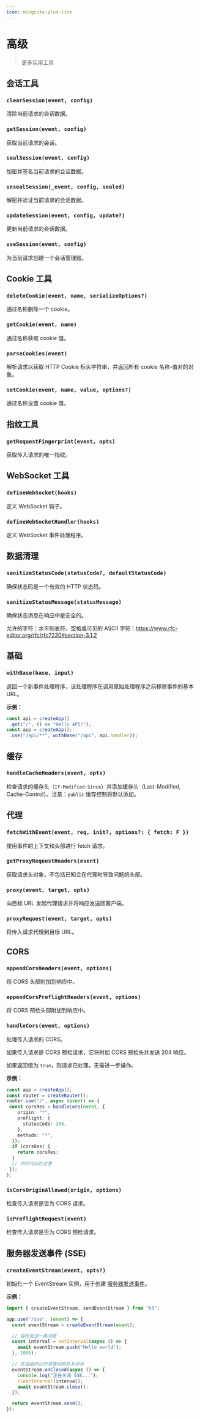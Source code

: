 ```yaml
---
icon: mingcute:plus-line
---
```


# 高级

> 更多实用工具

## 会话工具

<!-- automd:jsdocs src="../../src/utils/session.ts" -->

### `clearSession(event, config)`

清除当前请求的会话数据。

### `getSession(event, config)`

获取当前请求的会话。

### `sealSession(event, config)`

加密并签名当前请求的会话数据。

### `unsealSession(_event, config, sealed)`

解密并验证当前请求的会话数据。

### `updateSession(event, config, update?)`

更新当前请求的会话数据。

### `useSession(event, config)`

为当前请求创建一个会话管理器。

<!-- /automd -->

## Cookie 工具

<!-- automd:jsdocs src="../../src/utils/cookie.ts" -->

### `deleteCookie(event, name, serializeOptions?)`

通过名称删除一个 cookie。

### `getCookie(event, name)`

通过名称获取 cookie 值。

### `parseCookies(event)`

解析请求以获取 HTTP Cookie 标头字符串，并返回所有 cookie 名称-值对的对象。

### `setCookie(event, name, value, options?)`

通过名称设置 cookie 值。

<!-- /automd -->

## 指纹工具

<!-- automd:jsdocs src="../../src/utils/fingerprint.ts" -->

### `getRequestFingerprint(event, opts)`

获取传入请求的唯一指纹。

<!-- /automd -->

## WebSocket 工具

<!-- automd:jsdocs src="../../src/utils/ws.ts" -->

### `defineWebSocket(hooks)`

定义 WebSocket 钩子。

### `defineWebSocketHandler(hooks)`

定义 WebSocket 事件处理程序。

<!-- /automd -->

## 数据清理

<!-- automd:jsdocs src="../../src/utils/sanitize.ts" -->

### `sanitizeStatusCode(statusCode?, defaultStatusCode)`

确保状态码是一个有效的 HTTP 状态码。

### `sanitizeStatusMessage(statusMessage)`

确保状态消息在响应中是安全的。

允许的字符：水平制表符、空格或可见的 ASCII 字符：https://www.rfc-editor.org/rfc/rfc7230#section-3.1.2

<!-- /automd -->

## 基础

<!-- automd:jsdocs src="../../src/utils/base.ts" -->

### `withBase(base, input)`

返回一个新事件处理程序，该处理程序在调用原始处理程序之前移除事件的基本 URL。

**示例：**

```ts
const api = createApp()
 .get("/", () => "Hello API!");
const app = createApp();
 .use("/api/**", withBase("/api", api.handler));
```

<!-- /automd -->

## 缓存

<!-- automd:jsdocs src="../../src/utils/cache.ts" -->

### `handleCacheHeaders(event, opts)`

检查请求的缓存头（`If-Modified-Since`）并添加缓存头（Last-Modified, Cache-Control）。注意：`public` 缓存控制将默认添加。

<!-- /automd -->

## 代理

<!-- automd:jsdocs src="../../src/utils/proxy.ts" -->

### `fetchWithEvent(event, req, init?, options?: { fetch: F })`

使用事件的上下文和头部进行 fetch 请求。

### `getProxyRequestHeaders(event)`

获取请求头对象，不包括已知会在代理时导致问题的头部。

### `proxy(event, target, opts)`

向目标 URL 发起代理请求并将响应发送回客户端。

### `proxyRequest(event, target, opts)`

将传入请求代理到目标 URL。

<!-- /automd -->

## CORS

<!-- automd:jsdocs src="../../src/utils/cors.ts" -->

### `appendCorsHeaders(event, options)`

将 CORS 头部附加到响应中。

### `appendCorsPreflightHeaders(event, options)`

将 CORS 预检头部附加到响应中。

### `handleCors(event, options)`

处理传入请求的 CORS。

如果传入请求是 CORS 预检请求，它将附加 CORS 预检头并发送 204 响应。

如果返回值为 `true`，则请求已处理，无需进一步操作。

**示例：**

```ts
const app = createApp();
const router = createRouter();
router.use("/", async (event) => {
 const corsRes = handleCors(event, {
    origin: "*",
    preflight: {
      statusCode: 204,
    },
    methods: "*",
  });
  if (corsRes) {
    return corsRes;
  }
  // 你的代码在这里
 });
);
```

### `isCorsOriginAllowed(origin, options)`

检查传入请求是否为 CORS 请求。

### `isPreflightRequest(event)`

检查传入请求是否为 CORS 预检请求。

<!-- /automd -->

## 服务器发送事件 (SSE)

<!-- automd:jsdocs src="../../src/utils/event-stream.ts" -->

### `createEventStream(event, opts?)`

初始化一个 EventStream 实例，用于创建 [服务器发送事件](https://developer.mozilla.org/en-US/docs/Web/API/Server-sent_events/Using_server-sent_events)。

**示例：**

```ts
import { createEventStream, sendEventStream } from "h3";

app.use("/sse", (event) => {
  const eventStream = createEventStream(event);

  // 每秒发送一条消息
  const interval = setInterval(async () => {
    await eventStream.push("Hello world");
  }, 1000);

  // 在连接终止时清理间隔并关闭流
  eventStream.onClosed(async () => {
    console.log("正在关闭 SSE...");
    clearInterval(interval);
    await eventStream.close();
  });

  return eventStream.send();
});
```

<!-- /automd -->
